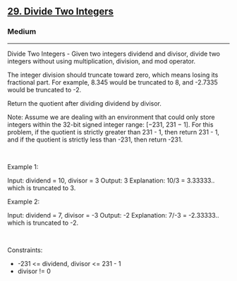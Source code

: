 <h2><a href="https://leetcode.com/problems/divide-two-integers/">29. Divide Two Integers</a></h2><h3>Medium</h3><hr>Divide Two Integers - Given two integers dividend and divisor, divide two integers without using multiplication, division, and mod operator.

The integer division should truncate toward zero, which means losing its fractional part. For example, 8.345 would be truncated to 8, and -2.7335 would be truncated to -2.

Return the quotient after dividing dividend by divisor.

Note: Assume we are dealing with an environment that could only store integers within the 32-bit signed integer range: [−231, 231 − 1]. For this problem, if the quotient is strictly greater than 231 - 1, then return 231 - 1, and if the quotient is strictly less than -231, then return -231.

 

Example 1:


Input: dividend = 10, divisor = 3
Output: 3
Explanation: 10/3 = 3.33333.. which is truncated to 3.


Example 2:


Input: dividend = 7, divisor = -3
Output: -2
Explanation: 7/-3 = -2.33333.. which is truncated to -2.


 

Constraints:

 * -231 <= dividend, divisor <= 231 - 1
 * divisor != 0